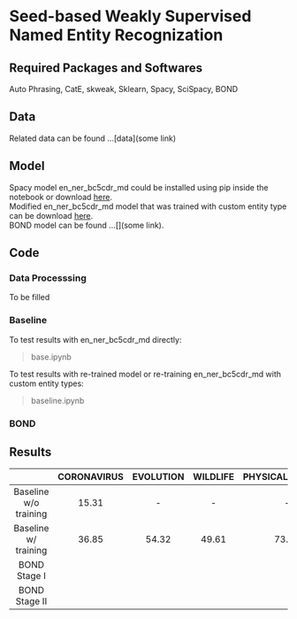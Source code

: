 # Seed-based Weakly Supervised Named Entity Recognization

## Required Packages and Softwares
Auto Phrasing, CatE, skweak, Sklearn, Spacy, SciSpacy, BOND

## Data
Related data can be found ...[data](some link)

## Model
Spacy model en_ner_bc5cdr_md could be installed using pip inside the notebook or download [here](https://s3-us-west-2.amazonaws.com/ai2-s2-scispacy/releases/v0.4.0/en_ner_bc5cdr_md-0.4.0.tar.gz). <br>
Modified en_ner_bc5cdr_md model that was trained with custom entity type can be download [here](https://drive.google.com/file/d/1Hn-KT0ErMbz5iGPfv6nFTJdMQet5wF3I/view?usp=sharing). <br>
BOND model can be found ...[](some link). <br>

## Code
### Data Processsing
To be filled 

### Baseline
To test results with en_ner_bc5cdr_md directly: <br>
> base.ipynb

To test results with re-trained model or re-training en_ner_bc5cdr_md with custom entity types: <br>
> baseline.ipynb

### BOND

## Results

|                        | CORONAVIRUS | EVOLUTION | WILDLIFE | PHYSICAL_SCIENCE | LIVESTOCK | SUBSTRATE | COUNTRY | IMMUNE_RESPONSE | MATERIAL | COVID_ACTIVITIES | OVERALL |
|:----------------------:|:-----------:|:---------:|:--------:|:----------------:|:---------:|:---------:|:-------:|:---------------:|:--------:|:----------------:|:-------:|
| Baseline  w/o training |    15.31    |     -     |     -    |         -        |     -     |     -     |    -    |      15.31      |     -    |         -        |   17.5  |
|  Baseline w/ training  |    36.85    |   54.32   |   49.61  |       73.11      |   33.20   |   40.34   |  33.66  |      62.83      |   50.02  |         -        |  48.22  |
|      BOND Stage I      |             |           |          |                  |           |           |         |                 |          |                  |         |
|      BOND Stage II     |             |           |          |                  |           |           |         |                 |          |                  |         |
